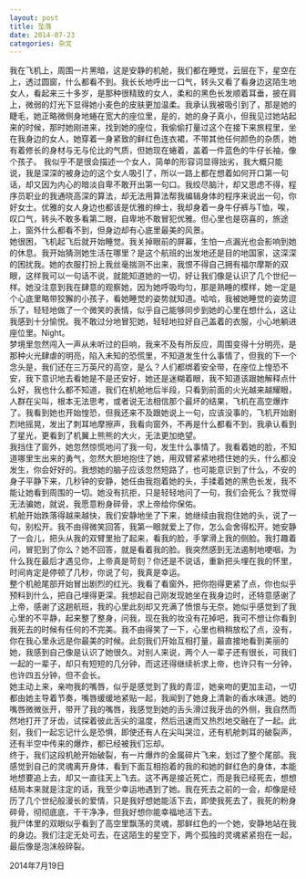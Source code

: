 ```yaml
---
layout: post
title: 坠落
date: 2014-07-23
categories: 杂文
---
```


我在飞机上，周围一片黑暗，这是安静的机舱，我们都在睡觉，云层在下，星空在上，透过圆窗，什么都看不到。我长长地呼出一口气，转头又看了看身边这陌生地女人，看起来三十多岁，是那种很精致的女人，柔和的黑色长发顺着耳垂，披在肩上，微弱的灯光下显得她小麦色的皮肤更加温柔。我承认我被吸引到了，那是她的睫毛，她正略微侧身地蜷在宽大的座位里，是的，她的身子真小，但我见过她站起来的时候，那时她刚进来，找到她的座位，我偷偷打量过这个在接下来旅程里，坐在我身边的女人，她穿着一身紧致的鲜红色连衣裙，不带其他任何颜色的杂质，她有着修长的身材与无与伦比的气质，但她现在蜷着，盖着一件蓝色的牛仔长袖，像个孩子。
我似乎不是很会描述一个女人，简单的形容词显得拙劣，我大概只能说，我是深深的被身边的这个女人吸引了，所以一路上都在想着如何开口第一句话，却又因为内心的暗淡自卑不敢开出第一句口。我绞尽脑汁，却又思虑不得，程序员职业的我通晓高深的算法，却无法用算法帮我编辑身体的程序来说出一句，你好女士。优雅的女人身边也都该是优雅的绅士，我却身着一身牛仔裤与T恤，唉，叹口气，转头不敢多看第二眼，自卑地不敢冒犯优雅。但心里也是窃喜的，旅途上，窗外什么都看不到，但身边却有心底里最美的风景。  
她很困，飞机起飞后就开始睡觉。我关掉眼前的屏幕，生怕一点漏光也会影响到她的休息。我开始猜测她生活在哪里？是这个航班的出发地还是目的地国家，这深深的困扰我。她的衣服打扮上我丝毫揣测不出来，我恨不得自己拥有福尔摩斯的双眼，这样我可以一句话不说，就能知道她的一切，好让我们像是认识了几个世纪一样。她没注意到我在肆意的观察她，因为她呼吸均匀，那是熟睡的模样，她一定是个心底里略带狡獬的小孩子，看她睡觉的姿势就知道。哈哈，我被她睡觉的姿势逗乐了，轻轻地做了一个微笑的表情，似乎自己能够同步到她的心里在想什么，这让我感到十分愉悦。我不敢过分地冒犯她，轻轻地拉好自己盖着的衣服，小心地躺进座位里。Night。  
梦境里忽然闯入一声从未听过的巨响，我来不及有所反应，周围变得十分明亮，是那种火光肆虐的明亮，陷入未知的恐慌里，不知道发生什么事情了，但我的下一个念头是，我们还在三万英尺的高空，是么？人们都绑着安全带，在座位上惶恐不安，我下意识地去看她是不是还安好，她还是迷糊着眼，我不知道该跟她解释点什么好，我也什么都不知道，我们在机舱地后半段，只看到前面的火光越来越耀眼，人群在尖叫，根本无法思考，或者说无法相信那个最坏的结果，飞机在高空爆炸了。我看到她也开始惶恐，但我还来不及跟她说上一句，应该没事的，飞机开始剧烈地摇晃，发出了刺耳地摩擦声，我看向窗外，不再是什么都看不到，我承认看到了星光，更看到了机翼上熊熊的大火，无法更加绝望。  
我挡住了窗外，她忽然惊慌地问了我一句，发生什么事情了。我看着她的脸，不知道哪里生出来的勇气，忽然大胆地抱住了她，用双臂紧紧地捂住她的头，什么都没发生，你会好好的。我想她的脑子应该忽然短路了，也可能意识到了什么，不安的身子平静下来，几秒钟的安静，她任由我抱着她的头，手揉着她的黑色长发，我不能让她看到周围的一切。她没有抗拒，只是轻轻地问了一句，我们会死么？我觉得无法骗她，就说，我愿意粉身碎骨，求上帝给你保佑。  
机舱开始跌落得越来越快，我们安静地坐了下来，她继续由我抱住她的头，说了一句，别松开。我不由得微笑回答，我第一眼就爱上了你，怎么会舍得松开。她安静了一会儿，把头从我的双臂里抬了起来，看我的脸，手掌滑上我的侧脸。我打趣着问，冒犯到了你么？她不回答，就是看着我的脸。我突然感到无法遏制地哽咽，为什么我在最后才遇见你，上帝真是苛刻？你还是不说话，重新把头埋在我的怀里，时间肯定是停顿了几秒，你说了句，我真是幸运。  
整个机舱尾部开始冒出剧烈的红光。我看了看窗外，把你抱得更紧了点，你也似乎预料到什么，把自己埋得更深。我想起自己刚发现她坐在我身边时，还特意感谢了上帝，感谢了这趟航班，我的心里此刻却又充满了愤恨与无奈。她似乎感觉到了我心里的不平静，起来整了整身，问我，现在我的妆没有花掉吧，我可不想让你看到我死去的时候有任何的不完美。我不由得笑了一下，心里也稍稍放松了点，没有，你在我心里永远是你最美的时候。此刻我们开始互相打量，最直接地看到美丽的她，我感到自己像是认识了她很久。对别人来说，两个人一辈子还有很长，可我们一起的一辈子，却只有短短的几分钟，而这还得继续祈求上帝，也许只有一分钟，也许四五分钟，但不会长。  
她主动上来，亲吻我的嘴唇，似乎是感觉到了我的青涩，她亲吻的更加主动，一切都由她主导着节奏，嘴唇缓缓地紧贴一起，我闻到了她身上清新的香水味道。她的嘴唇微微张开，带开了我的嘴唇，我感觉到她的舌头滑过我牙齿的外侧，我自然而然地打开了牙齿，试探着彼此舌尖的温度，然后迅速而又热烈地交融在了一起。此刻，我们一起忘记什么是恐惧，即使还有人在尖叫哭泣，还有机舱刺耳的破裂声，还有半空中传来的爆炸，都已经被我们忘却。  
终于，我们这段机舱开始破裂，有一片爆炸的金属碎片飞来，划过了整个尾部。我感觉到自己的灵魂离开身体，看到下面互相抱着的我的和她的鲜红色的身体，本能地想要追上去，却又一直往天上飞去。这不再是接近死亡，而是我已经死去，想想结局本来就是注定的话，我至少幸运地遇到了她。我在死去之前的一会，却像是经历了几个世纪般漫长的爱情，只是我好想她能活下去，即使我死去了，我死的粉身碎骨，彻彻底底，干干净净，但我好想你能幸福地活下去。  
我尸体里的双眼似乎看到了高空里飘荡的灵魂，那鲜红色的一个她，安静地站在我的身边。我们注定无处可去，在这陌生的星空下，两个孤独的灵魂紧紧抱在一起，最后像是泡沫般碎裂。  

2014年7月19日